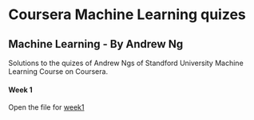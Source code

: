 # Coursera Machine Learning quizes
## Machine Learning - By Andrew Ng
Solutions to the quizes of Andrew Ngs of Standford University Machine Learning Course on Coursera. <br/>

#### Week 1
Open the file for [week1](ml/week1.md) <br/>
